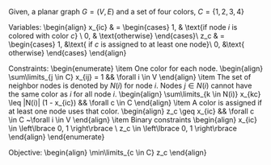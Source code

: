 Given, a planar graph $G = (V, E)$ and a set of four colors, $C = \left\lbrace 1, 2, 3, 4 \right\rbrace$

Variables:
\begin{align}
    x_{ic} & = \begin{cases}
        1, & \text{if node $i$ is colored with color $c$} \\
        0, & \text{otherwise}
    \end{cases}\\
    z_c & = \begin{cases}
        1, &\text{ if $c$ is assigned to at least one node}\\
        0, &\text{ otherwise}
    \end{cases}
\end{align}

Constraints:
\begin{enumerate}
    \item One color for each node. 
    \begin{align}
        \sum\limits_{j \in C} x_{ij} = 1 && \forall i \in V
    \end{align}
    \item The set of neighbor nodes is denoted by $N(i)$ for node $i$. Nodes $j \in N(i)$ cannot have the same color as $i$
    for all node $i$.
    \begin{align}
        \sum\limits_{k \in N(i)} x_{kc} \leq |N(i)| (1 - x_{ic}) && \forall c \in C
    \end{align}
    \item A color is assigned if at least one node uses that color.
    \begin{align}
        z_c \geq x_{ic} && \forall c \in C ~\forall i \in V
    \end{align}
    \item Binary constraints
    \begin{align}
        x_{ic} \in \left\lbrace 0, 1 \right\rbrace \\
        z_c \in \left\lbrace 0, 1 \right\rbrace 
    \end{align}
\end{enumerate}

Objective:
\begin{align}
    \min\limits_{c \in C} z_c
\end{align}
